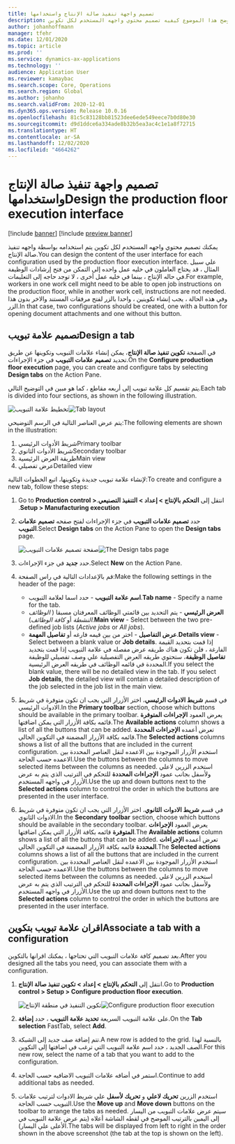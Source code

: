 ```yaml
---
title: تصميم واجهة تنفيذ صالة الإنتاج‬ واستخدامها
description: يوضح هذا الموضوع كيفيه تصميم محتوي واجهه المستخدم لكل تكوين.
author: johanhoffmann
manager: tfehr
ms.date: 12/01/2020
ms.topic: article
ms.prod: ''
ms.service: dynamics-ax-applications
ms.technology: ''
audience: Application User
ms.reviewer: kamaybac
ms.search.scope: Core, Operations
ms.search.region: Global
ms.author: johanho
ms.search.validFrom: 2020-12-01
ms.dyn365.ops.version: Release 10.0.16
ms.openlocfilehash: 81c5c83128bb81523dee6ede549eece7b0d80e30
ms.sourcegitcommit: d9d1ddce6a334ade8b32b5ea3ac4c1e1a8f72715
ms.translationtype: HT
ms.contentlocale: ar-SA
ms.lasthandoff: 12/02/2020
ms.locfileid: "4664262"
---
```

# <a name="design-the-production-floor-execution-interface"></a><span data-ttu-id="88fdb-103">تصميم واجهة تنفيذ صالة الإنتاج‬ واستخدامها</span><span class="sxs-lookup"><span data-stu-id="88fdb-103">Design the production floor execution interface</span></span>

[!include [banner](../includes/banner.md)]
[!include [preview banner](../includes/preview-banner.md)]

<span data-ttu-id="88fdb-104">يمكنك تصميم محتوي واجهه المستخدم لكل تكوين يتم استخدامه بواسطة واجهه تنفيذ صالة الإنتاج.</span><span class="sxs-lookup"><span data-stu-id="88fdb-104">You can design the content of the user interface for each configuration used by the production floor execution interface.</span></span> <span data-ttu-id="88fdb-105">علي سبيل المثال ، قد يحتاج العاملون في خليه عمل واحده إلى التمكن من فتح إرشادات الوظيفة في حاله الإنتاج ، بينما في خليه عمل أخرى ، لا توجد حاجه إلى التعليمات.</span><span class="sxs-lookup"><span data-stu-id="88fdb-105">For example, workers in one work cell might need to be able to open job instructions on the production floor, while in another work cell, instructions are not needed.</span></span> <span data-ttu-id="88fdb-106">وفي هذه الحالة ، يجب إنشاء تكوينين ، واحدا بالزر لفتح مرفقات المستند والاخر بدون هذا الزر.</span><span class="sxs-lookup"><span data-stu-id="88fdb-106">In that case, two configurations should be created, one with a button for opening document attachments and one without this button.</span></span>

## <a name="design-a-tab"></a><span data-ttu-id="88fdb-107">تصميم علامة تبويب</span><span class="sxs-lookup"><span data-stu-id="88fdb-107">Design a tab</span></span>

<span data-ttu-id="88fdb-108">في الصفحة **تكوين تنفيذ صالة الإنتاج**، يمكن إنشاء علامات التبويب وتكوينها عن طريق تحديد **تصميم علامات التبويب** في جزء الإجراءات.</span><span class="sxs-lookup"><span data-stu-id="88fdb-108">On the **Configure production floor execution** page, you can create and configure tabs by selecting **Design tabs** on the Action Pane.</span></span>

<span data-ttu-id="88fdb-109">يتم تقسيم كل علامة تبويب إلى أربعه مقاطع ، كما هو مبين في التوضيح التالي.</span><span class="sxs-lookup"><span data-stu-id="88fdb-109">Each tab is divided into four sections, as shown in the following illustration.</span></span>

<span data-ttu-id="88fdb-110">![تخطيط علامة التبويب](media/pfe-tab-layout.png "تخطيط علامة التبويب")</span><span class="sxs-lookup"><span data-stu-id="88fdb-110">![Tab layout](media/pfe-tab-layout.png "Tab layout")</span></span>

<span data-ttu-id="88fdb-111">يتم عرض العناصر التالية في الرسم التوضيحي:</span><span class="sxs-lookup"><span data-stu-id="88fdb-111">The following elements are shown in the illustration:</span></span>

1. <span data-ttu-id="88fdb-112">شريط الأدوات الرئيسي</span><span class="sxs-lookup"><span data-stu-id="88fdb-112">Primary toolbar</span></span>
1. <span data-ttu-id="88fdb-113">شريط الأدوات الثانوي</span><span class="sxs-lookup"><span data-stu-id="88fdb-113">Secondary toolbar</span></span>
1. <span data-ttu-id="88fdb-114">طريقة العرض الرئيسية</span><span class="sxs-lookup"><span data-stu-id="88fdb-114">Main view</span></span>
1. <span data-ttu-id="88fdb-115">عرض تفصيلي</span><span class="sxs-lookup"><span data-stu-id="88fdb-115">Detailed view</span></span>

<span data-ttu-id="88fdb-116">لإنشاء علامة تبويب جديدة وتكوينها، اتبع الخطوات التالية:</span><span class="sxs-lookup"><span data-stu-id="88fdb-116">To create and configure a new tab, follow these steps:</span></span>

1. <span data-ttu-id="88fdb-117">انتقل إلى **التحكم بالإنتاج &gt; إعداد &gt; ‏‫التنفيذ التصنيعي**.</span><span class="sxs-lookup"><span data-stu-id="88fdb-117">Go to **Production control &gt; Setup &gt; Manufacturing execution**.</span></span>

1. <span data-ttu-id="88fdb-118">حدد **تصميم علامات التبويب** في جزء الإجراءات لفتح صفحه **تصميم علامات التبويب**.</span><span class="sxs-lookup"><span data-stu-id="88fdb-118">Select **Design tabs** on the Action Pane to open the **Design tabs** page.</span></span>

    <span data-ttu-id="88fdb-119">![صفحة تصميم علامات التبويب](media/pfe-design-tabs.png "صفحة تصميم علامات التبويب")</span><span class="sxs-lookup"><span data-stu-id="88fdb-119">![The Design tabs page](media/pfe-design-tabs.png "The Design tabs page")</span></span>

1. <span data-ttu-id="88fdb-120">حدد **جديد** في جزء الإجراءات.</span><span class="sxs-lookup"><span data-stu-id="88fdb-120">Select **New** on the Action Pane.</span></span>

1. <span data-ttu-id="88fdb-121">قم بالإعدادات التالية في راس الصفحة:</span><span class="sxs-lookup"><span data-stu-id="88fdb-121">Make the following settings in the header of the page:</span></span>

    - <span data-ttu-id="88fdb-122">**اسم علامة التبويب** - حدد اسما لعلامة التبويب.</span><span class="sxs-lookup"><span data-stu-id="88fdb-122">**Tab name** - Specify a name for the tab.</span></span>
    - <span data-ttu-id="88fdb-123">**العرض الرئيسي** - يتم التحديد بين قائمتي الوظائف المعرفتان مسبقا ( *الوظائف النشطة* أو *كافة الوظائف*).</span><span class="sxs-lookup"><span data-stu-id="88fdb-123">**Main view** - Select between the two pre-defined job lists (*Active jobs* or *All jobs*).</span></span>
    - <span data-ttu-id="88fdb-124">**عرض التفاصيل** - اختر من بين قيمه فارغه أو **تفاصيل المهمة**.</span><span class="sxs-lookup"><span data-stu-id="88fdb-124">**Details view** - Select between a blank value or **Job details**.</span></span> <span data-ttu-id="88fdb-125">إذا قمت بتحديد القيمة الفارغة ، فلن تكون هناك طريقه عرض مفصله في علامة التبويب إذا قمت بتحديد **تفاصيل الوظيفة**، ستحتوي طريقه العرض التفصيلية علي وصف تفصيلي للوظيفة المحددة في قائمه الوظائف في طريقه العرض الرئيسية.</span><span class="sxs-lookup"><span data-stu-id="88fdb-125">If you select the blank value, there will be no detailed view in the tab. If you select **Job details**, the detailed view will contain a detailed description of the job selected in the job list in the main view.</span></span>

1. <span data-ttu-id="88fdb-126">في قسم **شريط الادوات الرئيسي**، اختر الأزرار التي يجب ان تكون متوفرة في شريط الادوات الرئيسي.</span><span class="sxs-lookup"><span data-stu-id="88fdb-126">In the **Primary toolbar** section, choose which buttons should be available in the primary toolbar.</span></span> <span data-ttu-id="88fdb-127">يعرض العمود **الإجراءات المتوفرة** قائمه بكافة الأزرار التي يمكن اضافتها.</span><span class="sxs-lookup"><span data-stu-id="88fdb-127">The **Available actions** column shows a list of all the buttons that can be added.</span></span> <span data-ttu-id="88fdb-128">تعرض أعمده **الإجراءات المحددة** قائمه بكافة الأزرار المضمنة في التكوين الحالي.</span><span class="sxs-lookup"><span data-stu-id="88fdb-128">The **Selected actions** columns shows a list of all the buttons that are included in the current configuration.</span></span> <span data-ttu-id="88fdb-129">استخدم الأزرار الموجودة بين الاعمده لنقل العناصر المحددة بين الاعمده حسب الحاجة.</span><span class="sxs-lookup"><span data-stu-id="88fdb-129">Use the buttons between the columns to move selected items between the columns as needed.</span></span> <span data-ttu-id="88fdb-130">استخدم الزرين لاعلي ولأسفل بجانب عمود **الإجراءات المحددة** للتحكم في الترتيب الذي يتم به عرض الأزرار في واجهه المستخدم.</span><span class="sxs-lookup"><span data-stu-id="88fdb-130">Use the up and down buttons next to the **Selected actions** column to control the order in which the buttons are presented in the user interface.</span></span>

1. <span data-ttu-id="88fdb-131">في قسم **شريط الادوات** **الثانوي**، اختر الأزرار التي يجب ان تكون متوفرة في شريط الادوات الثانوي.</span><span class="sxs-lookup"><span data-stu-id="88fdb-131">In the **Secondary** **toolbar** section, choose which buttons should be available in the secondary toolbar.</span></span> <span data-ttu-id="88fdb-132">يعرض العمود **الإجراءات المتوفرة** قائمه بكافة الأزرار التي يمكن اضافتها.</span><span class="sxs-lookup"><span data-stu-id="88fdb-132">The **Available actions** column shows a list of all the buttons that can be added.</span></span> <span data-ttu-id="88fdb-133">تعرض أعمده **الإجراءات المحددة** قائمه بكافة الأزرار المضمنة في التكوين الحالي.</span><span class="sxs-lookup"><span data-stu-id="88fdb-133">The **Selected actions** columns shows a list of all the buttons that are included in the current configuration.</span></span> <span data-ttu-id="88fdb-134">استخدم الأزرار الموجودة بين الاعمده لنقل العناصر المحددة بين الاعمده حسب الحاجة.</span><span class="sxs-lookup"><span data-stu-id="88fdb-134">Use the buttons between the columns to move selected items between the columns as needed.</span></span> <span data-ttu-id="88fdb-135">استخدم الزرين لاعلي ولأسفل بجانب عمود **الإجراءات المحددة** للتحكم في الترتيب الذي يتم به عرض الأزرار في واجهه المستخدم.</span><span class="sxs-lookup"><span data-stu-id="88fdb-135">Use the up and down buttons next to the **Selected actions** column to control the order in which the buttons are presented in the user interface.</span></span>

## <a name="associate-a-tab-with-a-configuration"></a><span data-ttu-id="88fdb-136">اقران علامة تبويب بتكوين</span><span class="sxs-lookup"><span data-stu-id="88fdb-136">Associate a tab with a configuration</span></span>

<span data-ttu-id="88fdb-137">بعد تصميم كافة علامات التبويب التي تحتاجها ، يمكنك اقرانها بالتكوين.</span><span class="sxs-lookup"><span data-stu-id="88fdb-137">After you designed all the tabs you need, you can associate them with a configuration.</span></span>

1. <span data-ttu-id="88fdb-138">انتقل إلى **التحكم بالإنتاج &gt; إعداد &gt; تكوين تنفيذ صالة الإنتاج**.</span><span class="sxs-lookup"><span data-stu-id="88fdb-138">Go to **Production control &gt; Setup &gt; Configure production floor execution**.</span></span>

    <span data-ttu-id="88fdb-139">![تكوين التنفيذ في منطقة الإنتاج‬](media/pfe-config-prod-floor-execution.png "تكوين التنفيذ في منطقة الإنتاج‬")</span><span class="sxs-lookup"><span data-stu-id="88fdb-139">![Configure production floor execution](media/pfe-config-prod-floor-execution.png "Configure production floor execution")</span></span>

1. <span data-ttu-id="88fdb-140">على علامة التبويب السريعة **تحديد علامة التبويب** ، حدد **إضافة**.</span><span class="sxs-lookup"><span data-stu-id="88fdb-140">On the **Tab selection** FastTab, select **Add**.</span></span>

1. <span data-ttu-id="88fdb-141">تتم إضافة صف جديد إلى الشبكة.</span><span class="sxs-lookup"><span data-stu-id="88fdb-141">A new row is added to the grid.</span></span> <span data-ttu-id="88fdb-142">بالنسبة لهذا الصف الجديد ، حدد اسم علامة التبويب التي ترغب في اضافتها إلى التكوين.</span><span class="sxs-lookup"><span data-stu-id="88fdb-142">For this new row, select the name of a tab that you want to add to the configuration.</span></span>

1. <span data-ttu-id="88fdb-143">استمر في أضافه علامات التبويب الاضافيه حسب الحاجة.</span><span class="sxs-lookup"><span data-stu-id="88fdb-143">Continue to add additional tabs as needed.</span></span>

1. <span data-ttu-id="88fdb-144">استخدم الزرين **تحريك لاعلي** و **تحريك لأسفل** علي شريط الادوات لترتيب علامات التبويب حسب الحاجة.</span><span class="sxs-lookup"><span data-stu-id="88fdb-144">Use the **Move up** and **Move down** buttons on the toolbar to arrange the tabs as needed.</span></span> <span data-ttu-id="88fdb-145">سيتم عرض علامات التبويب من اليسار إلى اليمين بالترتيب الموضح في لقطه الشاشة أعلاه (يتم عرض علامة التبويب في الأعلى علي اليسار).</span><span class="sxs-lookup"><span data-stu-id="88fdb-145">The tabs will be displayed from left to right in the order shown in the above screenshot (the tab at the top is shown on the left).</span></span>
